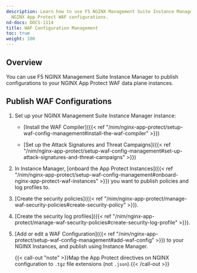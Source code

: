 ```yaml
---
description: Learn how to use F5 NGINX Management Suite Instance Manager to publish
  NGINX App Protect WAF configurations.
nd-docs: DOCS-1114
title: WAF Configuration Management
toc: true
weight: 100
---
```


## Overview

You can use F5 NGINX Management Suite Instance Manager to publish configurations to your NGINX App Protect WAF data plane instances.

## Publish WAF Configurations

1. Set up your NGINX Management Suite Instance Manager instance:

   - [Install the WAF Compiler]({{< ref "/nim/nginx-app-protect/setup-waf-config-management#install-the-waf-compiler" >}})

   - [Set up the Attack Signatures and Threat Campaigns]({{< ref "/nim/nginx-app-protect/setup-waf-config-management#set-up-attack-signatures-and-threat-campaigns" >}})

2. In Instance Manager, [onboard the App Protect Instances]({{< ref "/nim/nginx-app-protect/setup-waf-config-management#onboard-nginx-app-protect-waf-instances" >}}) you want to publish policies and log profiles to.

3. [Create the security policies]({{< ref "/nim/nginx-app-protect/manage-waf-security-policies#create-security-policy" >}}).

4. [Create the security log profiles]({{< ref "/nim/nginx-app-protect/manage-waf-security-policies#create-security-log-profile" >}}).

5. [Add or edit a WAF Configuration]({{< ref "/nim/nginx-app-protect/setup-waf-config-management#add-waf-config" >}}) to your NGINX Instances, and publish using Instance Manager.

   {{< call-out "note" >}}Map the App Protect directives on NGINX configuration to `.tgz` file extensions (not `.json`).{{< /call-out >}}
